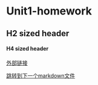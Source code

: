 # Unit1-homework
## H2 sized header
#### H4 sized header
[外部链接](https://github.com/)

[跳转到下一个markdown文件](./markdown2)

